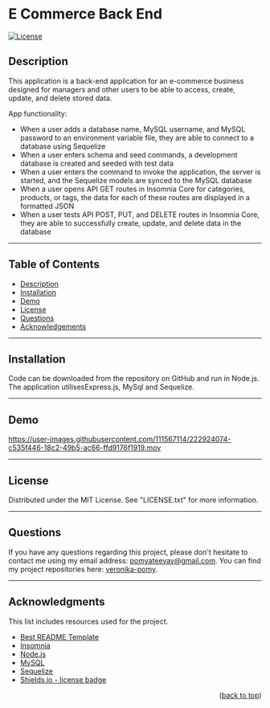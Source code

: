 # E Commerce Back End

[![License][license-shield]][license-url]

## Description

This application is a back-end application for an e-commerce business designed for managers and other users to be able to access, create, update, and delete stored data. 

App functionality: 

- When a user adds a database name, MySQL username, and MySQL password to an environment variable file, they are able to connect to a database using Sequelize
- When a user enters schema and seed commands, a development database is created and seeded with test data
- When a user enters the command to invoke the application, the server is started, and the Sequelize models are synced to the MySQL database
- When a user opens API GET routes in Insomnia Core for categories, products, or tags, the data for each of these routes are displayed in a formatted JSON
- When a user tests  API POST, PUT, and DELETE routes in Insomnia Core, they are able to successfully create, update, and delete data in the database

---

## Table of Contents

  <ul>
    <li>
      <a href="#description">Description</a>
    </li>
    <li>
      <a href="#installation">Installation</a>
    </li>
    <li>
      <a href="#demo">Demo</a>
    </li>
    <li>
        <a href="#license">License</a>
    </li>
    <li>
        <a href="#questions">Questions</a>
    </li>
    <li>
        <a href="#acknowledgments">Acknowledgements</a>
    </li>
  </ul>

---

## Installation

Code can be downloaded from the repository on GitHub and run in Node.js. The application utilisesExpress.js, MySql and Sequelize. 

---

## Demo

https://user-images.githubusercontent.com/111567114/222924074-c535f446-18c2-49b5-ac66-ffd9176f1919.mov

---

## License

Distributed under the MIT License. See "LICENSE.txt" for more information.

---

## Questions

If you have any questions regarding this project, please don't hesitate to contact me using my email address: pomyateevav@gmail.com. You can find my project repositories here: [veronika-pomy](https://github.com/veronika-pomy?tab=repositories).

___

## Acknowledgments

This list includes resources used for the project. 

- [Best README Template](https://github.com/othneildrew/Best-README-Template/blob/master/README.md)
- [Insomnia](https://insomnia.rest/)
- [Node.js](https://nodejs.org/en/)
- [MySQL](https://www.mysql.com/)
- [Sequelize](https://sequelize.org/)
- [Shields.io - license badge](https://shields.io/)

<p align="right">(<a href="#e-commerce-back-end">back to top</a>)</p>

[license-shield]: https://img.shields.io/badge/license-MIT-blue?style=for-the-badge
[license-url]: https://github.com/veronika-pomy/E-Commerce-Back-End/blob/main/LICENSE
